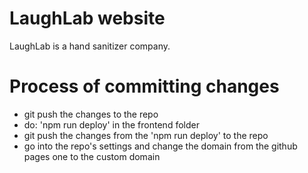 # LaughLab website

LaughLab is a hand sanitizer company.

# Process of committing changes

- git push the changes to the repo
- do: 'npm run deploy' in the frontend folder
- git push the changes from the 'npm run deploy' to the repo
- go into the repo's settings and change the domain from the github pages one to the custom domain
